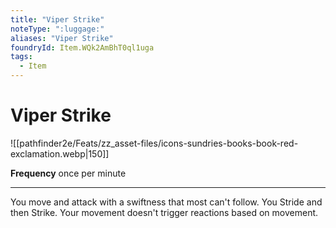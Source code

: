 ```yaml
---
title: "Viper Strike"
noteType: ":luggage:"
aliases: "Viper Strike"
foundryId: Item.WQk2AmBhT0ql1uga
tags:
  - Item
---
```


# Viper Strike
![[pathfinder2e/Feats/zz_asset-files/icons-sundries-books-book-red-exclamation.webp|150]]

**Frequency** once per minute

* * *

You move and attack with a swiftness that most can't follow. You Stride and then Strike. Your movement doesn't trigger reactions based on movement.
